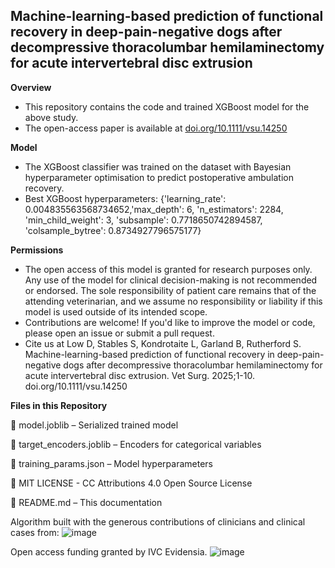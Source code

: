 ## Machine-learning-based prediction of functional recovery in deep-pain-negative dogs after decompressive thoracolumbar hemilaminectomy for acute intervertebral disc extrusion
**Overview**
* This repository contains the code and trained XGBoost model for the above study.
* The open-access paper is available at [doi.org/10.1111/vsu.14250](https://doi.org/10.1111/vsu.14250)

**Model**

* The XGBoost classifier was trained on the dataset with Bayesian hyperparameter optimisation to predict postoperative ambulation recovery.
* Best XGBoost hyperparameters: {'learning_rate': 0.004835563568734652,'max_depth': 6, 'n_estimators': 2284, 'min_child_weight': 3,
'subsample': 0.7718650742894587, 'colsample_bytree':
0.8734927796575177}

**Permissions**
* The open access of this model is granted for research purposes only. Any use of the model for clinical decision-making is not recommended or endorsed. The sole responsibility of patient care remains that of the attending veterinarian, and we assume no responsibility or liability if this model is used outside of its intended scope.
* Contributions are welcome! If you'd like to improve the model or code, please open an issue or submit a pull request.
* Cite us at Low D, Stables S, Kondrotaite L, Garland B, Rutherford S. Machine-learning-based prediction of functional recovery in deep-pain-negative dogs after decompressive thoracolumbar hemilaminectomy for acute intervertebral disc extrusion. Vet Surg. 2025;1-10. doi.org/10.1111/vsu.14250

**Files in this Repository**

📂 model.joblib – Serialized trained model

📂 target_encoders.joblib – Encoders for categorical variables

📂 training_params.json – Model hyperparameters

📂 MIT LICENSE - CC Attributions 4.0 Open Source License

📂 README.md – This documentation

Algorithm built with the generous contributions of clinicians and clinical cases from:
![image](https://github.com/user-attachments/assets/8c6f2507-311d-42f4-985a-3427358d49ee)

Open access funding granted by IVC Evidensia.
![image](https://github.com/user-attachments/assets/8e4cd562-c27f-493f-af40-c162c0d62d13)
